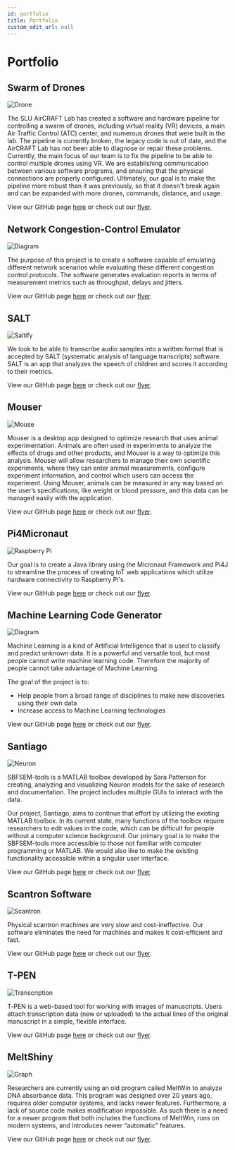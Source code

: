 ```yaml
---
id: portfolio
title: Portfolio
custom_edit_url: null
---
```


# Portfolio

## Swarm of Drones

![Drone](@site/static/img/drones.png)

The SLU AirCRAFT Lab has created a
software and hardware pipeline for
controlling a swarm of drones, including
virtual reality (VR) devices, a main Air
Traffic Control (ATC) center, and
numerous drones that were built in the
lab. The pipeline is currently broken, the
legacy code is out of date, and the
AirCRAFT Lab has not been able to
diagnose or repair these problems.
Currently, the main focus of our team is
to fix the pipeline to be able to control
multiple drones using VR. We are
establishing communication between
various software programs, and ensuring
that the physical connections are
properly configured. Ultimately, our goal
is to make the pipeline more robust than
it was previously, so that it doesn't break
again and can be expanded with more
drones, commands, distance, and usage.

View our GitHub page [here](https://github.com/oss-slu/Drones) or check out our [flyer](@site/static/pdf/drones.pdf).

## Network Congestion-Control Emulator

![Diagram](@site/static/img/network.png)

The purpose of this project is to create a software capable of emulating different network scenarios
while evaluating these different congestion control protocols. The software generates evaluation reports in
terms of measurement metrics such as throughput, delays and jitters.

View our GitHub page [here](https://github.com/oss-slu/Congestion-control-emulator) or check out our [flyer](@site/static/pdf/network-control.pdf).

## SALT

![Saltify](@site/static/img/saltify.png)

We look to be able to transcribe audio samples into a written format that is accepted by SALT (systematic analysis of language transcripts) software. SALT is an app that analyzes the speech of children and scores it according to their metrics.

View our GitHub page [here](https://github.com/oss-slu/SpeechTranscription) or check out our [flyer](@site/static/pdf/saltify.pdf).

## Mouser

![Mouse](@site/static/img/mouser.png)

Mouser is a desktop app designed to optimize research
that uses animal experimentation. Animals are often used
in experiments to analyze the effects of drugs and other
products, and Mouser is a way to optimize this analysis.
Mouser will allow researchers to manage their own
scientific experiments, where they can enter animal
measurements, configure experiment information, and
control which users can access the experiment. Using
Mouser, animals can be measured in any way based on the
user’s specifications, like weight or blood pressure, and
this data can be managed easily with the application.

View our GitHub page [here](https://github.com/oss-slu/Mouser) or check out our [flyer](@site/static/pdf/mouser.pdf).

## Pi4Micronaut

![Raspberry Pi](@site/static/img/raspi.png)

Our goal is to create a Java library using the
Micronaut Framework and Pi4J to streamline
the process of creating IoT web applications
which utilize hardware connectivity to
Raspberry Pi's.

View our GitHub page [here](https://github.com/oss-slu/Pi4Micronaut) or check out our [flyer](@site/static/pdf/Pi4MicronautFlyer.pdf).

## Machine Learning Code Generator

![Diagram](@site/static/img/mlcode.png)

Machine Learning is a kind of Artificial Intelligence that is used to classify and predict unknown data. It is a powerful and versatile tool, but most people cannot write machine learning code. Therefore the majority of people cannot take advantage of Machine Learning.

The goal of the project is to:

- Help people from a broad range of disciplines to make new discoveries using their own data
- Increase access to Machine Learning technologies

View our GitHub page [here](https://github.com/kate-holdener/ml_code_generator) or check out our [flyer](@site/static/pdf/machine-learning.pdf).

## Santiago

![Neuron](@site/static/img/neuron.png)

SBFSEM-tools is a MATLAB toolbox developed
by Sara Patterson for creating, analyzing and
visualizing Neuron models for the sake of
research and documentation. The project
includes multiple GUIs to interact with the data.

Our project, Santiago, aims to continue that
effort by utilizing the existing MATLAB toolbox.
In its current state, many functions of the
toolbox require researchers to edit values in the
code, which can be difficult for people without a
computer science background. Our primary goal
is to make the SBFSEM-tools more accessible to
those not familiar with computer programming
or MATLAB. We would also like to make the
existing functionality accessible within a singular
user interface.

View our GitHub page [here](https://github.com/oss-slu/Santiago) or check out our [flyer](@site/static/pdf/santiago.pdf).

## Scantron Software

![Scantron](@site/static/img/scantron.png)

Physical scantron machines are very slow and cost-ineffective. Our software eliminates the need for machines and makes it cost-efficient and fast.

View our GitHub page [here](https://github.com/rkarmuri/Scantron_Software) or check out our [flyer](@site/static/pdf/scantron.pdf).

## T-PEN

![Transcription](@site/static/img/tpen.png)

T‑PEN is a web-based tool for working
with images of manuscripts. Users attach
transcription data (new or uploaded) to
the actual lines of the original
manuscript in a simple, flexible interface.

View our GitHub page [here](https://github.com/CenterForDigitalHumanities/TPEN28/tree/oss-dev) or check out our [flyer](@site/static/pdf/tpen.pdf).

## MeltShiny

![Graph](@site/static/img/graph.png)

Researchers are currently using an old program
called MeltWin to analyze DNA absorbance data.
This program was designed over 20 years ago,
requires older computer systems, and lacks newer
features. Furthermore, a lack of source code
makes modification impossible. As such there is a
need for a newer program that both includes the
functions of MeltWin, runs on modern systems,
and introduces newer “automatic” features.

View our GitHub page [here](https://github.com/oss-slu/MeltWin2.0) or check out our [flyer](@site/static/pdf/meltshiny.pdf).
